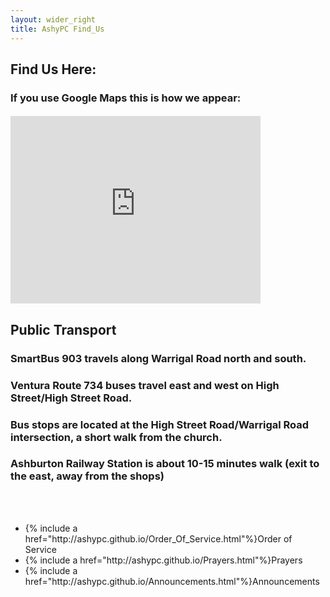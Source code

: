 ```yaml
---
layout: wider_right
title: AshyPC Find_Us
---
```


## Find Us Here:

### If you use Google Maps this is how we appear:

<h4><iframe style="border: 0;" src="https://www.google.com/maps/embed?pb=!1m24!1m12!1m3!1d50396.80126136411!2d145.05716521255812!3d-37.86496801547079!2m3!1f0!2f0!3f0!3m2!1i1024!2i768!4f13.1!4m9!1i0!3e6!4m0!4m5!1s0x6ad641cd7b56b199%3A0x4e2a60befdb07bd!2sAshburton+Presbyterian+Church!3m2!1d-37.864973!2d145.091498!5e0!3m2!1sen!2sau!4v1418728651214" width="400" height="300" frameborder="0"></iframe></h4>

## Public Transport

### SmartBus 903 travels along Warrigal Road north and south.

### Ventura Route 734 buses travel east and west on High Street/High Street Road.

### Bus stops are located at the High Street Road/Warrigal Road intersection, a short walk from the church.

### Ashburton Railway Station is about 10-15 minutes walk (exit to the east, away from the shops)


<br>
<br>

<ul>
<li>{% include a href="http://ashypc.github.io/Order_Of_Service.html"%}Order of Service</a></li>
<li>{% include a href="http://ashypc.github.io/Prayers.html"%}Prayers</a></li>
<li>{% include a href="http://ashypc.github.io/Announcements.html"%}Announcements</a></li>
</ul>